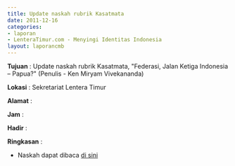 ```yaml
---
title: Update naskah rubrik Kasatmata
date: 2011-12-16
categories:
- laporan
- LenteraTimur.com - Menyingi Identitas Indonesia
layout: laporancmb
---
```


**Tujuan** : Update naskah rubrik Kasatmata, "Federasi, Jalan Ketiga Indonesia – Papua?" (Penulis - Ken Miryam Vivekananda)

**Lokasi** : Sekretariat Lentera Timur

**Alamat** : 

**Jam** : 

**Hadir** : 

**Ringkasan** : 
* Naskah dapat dibaca [di sini](http://www.lenteratimur.com/2011/12/federasi-jalan-ketiga-indonesia-%E2%80%93-papua/)

